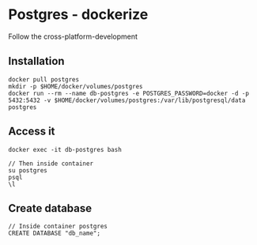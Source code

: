 # Postgres - dockerize
Follow the cross-platform-development

## Installation
```
docker pull postgres
mkdir -p $HOME/docker/volumes/postgres
docker run --rm --name db-postgres -e POSTGRES_PASSWORD=docker -d -p 5432:5432 -v $HOME/docker/volumes/postgres:/var/lib/postgresql/data postgres
```


## Access it
```
docker exec -it db-postgres bash

// Then inside container
su postgres
psql
\l
```

## Create database
```
// Inside container postgres
CREATE DATABASE "db_name";
```
